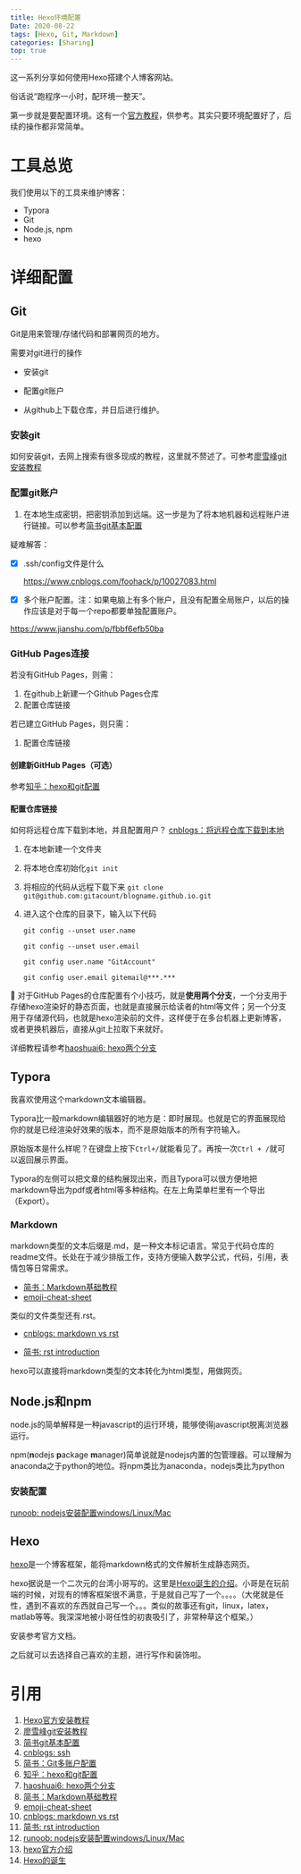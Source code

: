 ```yaml
---
title: Hexo环境配置
Date: 2020-08-22
tags: [Hexo, Git, Markdown]
categories: [Sharing]
top: true
---
```


这一系列分享如何使用Hexo搭建个人博客网站。

俗话说“跑程序一小时，配环境一整天”。

第一步就是要配置环境。这有一个[官方教程](https://hexo.io/zh-cn/docs/)，供参考。其实只要环境配置好了，后续的操作都非常简单。

# 工具总览

我们使用以下的工具来维护博客：

- Typora
- Git
- Node.js, npm
- hexo

# 详细配置

## Git

Git是用来管理/存储代码和部署网页的地方。

需要对git进行的操作

- 安装git

- 配置git账户

- 从github上下载仓库，并日后进行维护。

### 安装git

如何安装git，去网上搜索有很多现成的教程，这里就不赘述了。可参考[廖雪峰git安装教程](https://www.liaoxuefeng.com/wiki/896043488029600/896067074338496)

### 配置git账户

1. 在本地生成密钥，把密钥添加到远端。这一步是为了将本地机器和远程账户进行链接。可以参考[简书git基本配置](https://www.jianshu.com/p/6e1de95828a8)

疑难解答：

- [x] .ssh/config文件是什么

  https://www.cnblogs.com/foohack/p/10027083.html

- [x] 多个账户配置。注：如果电脑上有多个账户，且没有配置全局账户，以后的操作应该是对于每一个repo都要单独配置账户。

https://www.jianshu.com/p/fbbf6efb50ba

### GitHub Pages连接

若没有GitHub Pages，则需：

1. 在github上新建一个Github Pages仓库
2. 配置仓库链接

若已建立GitHub Pages，则只需：

1. 配置仓库链接

#### 创建新GitHub Pages（可选）

参考[知乎：hexo和git配置](https://zhuanlan.zhihu.com/p/60578464)

#### 配置仓库链接

如何将远程仓库下载到本地，并且配置用户？ [cnblogs：将远程仓库下载到本地](https://www.cnblogs.com/yshang/p/11230209.html)

1. 在本地新建一个文件夹

2. 将本地仓库初始化`git init`

3. 将相应的代码从远程下载下来 `git clone git@github.com:gitacount/blogname.github.io.git`

4. 进入这个仓库的目录下，输入以下代码

   `git config --unset user.name`

   `git config --unset user.email`

   `git config user.name "GitAccount"`

   `git config user.email gitemail@***.***`

:star2: 对于GitHub Pages的仓库配置有个小技巧，就是**使用两个分支**，一个分支用于存储hexo渲染好的静态页面，也就是直接展示给读者的html等文件；另一个分支用于存储源代码，也就是hexo渲染前的文件，这样便于在多台机器上更新博客，或者更换机器后，直接从git上拉取下来就好。

详细教程请参考[haoshuai6: hexo两个分支](https://haoshuai6.github.io/2016-10-28-hexo-github.html)



## Typora

我喜欢使用这个markdown文本编辑器。

Typora比一般markdown编辑器好的地方是：即时展现。也就是它的界面展现给你的就是已经渲染好效果的版本，而不是原始版本的所有字符输入。

原始版本是什么样呢？在键盘上按下`Ctrl+/`就能看见了。再按一次`Ctrl + /`就可以返回展示界面。	

Typora的左侧可以把文章的结构展现出来，而且Typora可以很方便地把markdown导出为pdf或者html等多种结构。在左上角菜单栏里有一个导出（Export）。

### Markdown

markdown类型的文本后缀是.md，是一种文本标记语言。常见于代码仓库的readme文件。长处在于减少排版工作，支持方便输入数学公式，代码，引用，表情包等日常需求。

- [简书：Markdown基础教程](https://www.jianshu.com/p/335db5716248)
- [emoji-cheat-sheet](https://www.webfx.com/tools/emoji-cheat-sheet/)

类似的文件类型还有.rst。

- [cnblogs: markdown vs rst](https://www.cnblogs.com/youxin/p/3597229.html)

- [简书: rst introduction](https://www.jianshu.com/p/1885d5570b37)

hexo可以直接将markdown类型的文本转化为html类型，用做网页。

## Node.js和npm

node.js的简单解释是一种javascript的运行环境，能够使得javascript脱离浏览器运行。

npm(**n**odejs **p**ackage **m**anager)简单说就是nodejs内置的包管理器。可以理解为anaconda之于python的地位。将npm类比为anaconda，nodejs类比为python

### 安装配置

[runoob: nodejs安装配置windows/Linux/Mac](https://www.runoob.com/nodejs/nodejs-install-setup.html)

## Hexo

[hexo](https://hexo.io/zh-cn/docs/)是一个博客框架，能将markdown格式的文件解析生成静态网页。

hexo据说是一个二次元的台湾小哥写的。这里是[Hexo诞生的介绍](https://zespia.tw/blog/2012/10/11/hexo-debut/)。小哥是在玩前端的时候，对现有的博客框架很不满意，于是就自己写了一个。。。。（大佬就是任性，遇到不喜欢的东西就自己写一个。。。类似的故事还有git，linux，latex，matlab等等。我深深地被小哥任性的初衷吸引了，非常种草这个框架。）

安装参考官方文档。

之后就可以去选择自己喜欢的主题，进行写作和装饰啦。

# 引用

1. [Hexo官方安装教程](https://hexo.io/zh-cn/docs/)
2. [廖雪峰git安装教程](https://www.liaoxuefeng.com/wiki/896043488029600/896067074338496)
3. [简书git基本配置](https://www.jianshu.com/p/6e1de95828a8)
4. [cnblogs: ssh](https://www.cnblogs.com/foohack/p/10027083.html)
5. [简书：Git多账户配置](https://www.jianshu.com/p/fbbf6efb50ba)
6. [知乎：hexo和git配置](https://zhuanlan.zhihu.com/p/60578464)
7. [haoshuai6: hexo两个分支](https://haoshuai6.github.io/2016-10-28-hexo-github.html)
8. [简书：Markdown基础教程](https://www.jianshu.com/p/335db5716248)
9. [emoji-cheat-sheet](https://www.webfx.com/tools/emoji-cheat-sheet/)
10. [cnblogs: markdown vs rst](https://www.cnblogs.com/youxin/p/3597229.html)
11. [简书: rst introduction](https://www.jianshu.com/p/1885d5570b37)
12. [runoob: nodejs安装配置windows/Linux/Mac](https://www.runoob.com/nodejs/nodejs-install-setup.html)
13. [hexo官方介绍](https://hexo.io/zh-cn/docs/)
14. [Hexo的诞生](https://zespia.tw/blog/2012/10/11/hexo-debut/)
